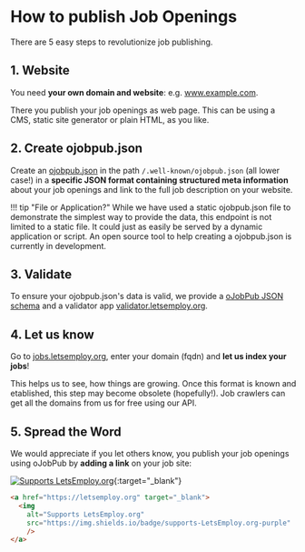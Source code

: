 # How to publish Job Openings

There are 5 easy steps to revolutionize job publishing.

## 1. Website
You need **your own domain and website**: e.g. www.example.com.

There you publish your job openings as web page. This can be using a CMS, static site generator or plain HTML, as you like.

## 2. Create ojobpub.json
Create an [ojobpub.json](./ojobpub-format.md) in the path `/.well-known/ojobpub.json` (all lower case!) in a **specific JSON format containing structured meta information** about your job openings and link to the full job description on your website. 

!!! tip "File or Application?"
    While we have used a static ojobpub.json file to demonstrate the simplest way to provide the data, this endpoint is not limited to a static file. It could just as easily be served by a dynamic application or script. An open source tool to help creating a ojobpub.json is currently in development.

## 3. Validate
To ensure your ojobpub.json's data is valid, we provide a [oJobPub JSON schema](https://github.com/letsemploy/schema) and a validator app [validator.letsemploy.org](https://validator.letsemploy.org).

## 4. Let us know

Go to [jobs.letsemploy.org](https://jobs.letsemploy.org), enter your domain (fqdn) and **let us index your jobs**!

This helps us to see, how things are growing. Once this format is known and etablished, this step may become obsolete (hopefully!). Job crawlers can get all the domains from us for free using our API.

## 5. Spread the Word

We would appreciate if you let others know, you publish your job openings using oJobPub by **adding a link** on your job site:

[![Supports LetsEmploy.org](https://img.shields.io/badge/supports-LetsEmploy.org-purple)](https://letsemploy.org){:target="_blank"}

```html
<a href="https://letsemploy.org" target="_blank">
  <img
    alt="Supports LetsEmploy.org"
    src="https://img.shields.io/badge/supports-LetsEmploy.org-purple"
    />
</a>
```
